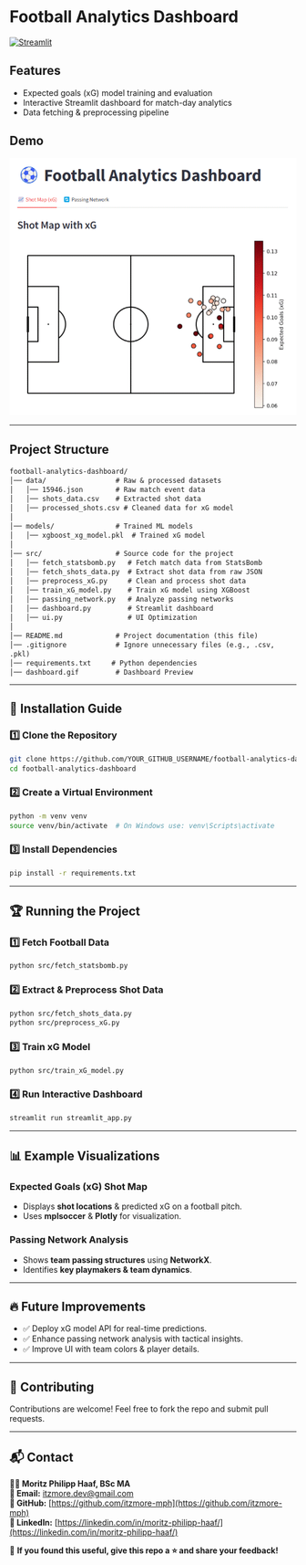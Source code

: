 # Football Analytics Dashboard

[![Streamlit](https://static.streamlit.io/badges/streamlit_badge_black_white.svg)](https://football-analytics-portfolio.streamlit.app/)

## Features

- Expected goals (xG) model training and evaluation  
- Interactive Streamlit dashboard for match-day analytics  
- Data fetching & preprocessing pipeline  

## Demo

![Dashboard GIF](./dashboard.gif)

---

## Project Structure

```plaintext
football-analytics-dashboard/
│── data/                 # Raw & processed datasets
│   │── 15946.json        # Raw match event data
│   │── shots_data.csv    # Extracted shot data
│   │── processed_shots.csv # Cleaned data for xG model
│
│── models/               # Trained ML models
│   │── xgboost_xg_model.pkl  # Trained xG model
│
│── src/                  # Source code for the project
│   │── fetch_statsbomb.py   # Fetch match data from StatsBomb
│   │── fetch_shots_data.py  # Extract shot data from raw JSON
│   │── preprocess_xG.py     # Clean and process shot data
│   │── train_xG_model.py    # Train xG model using XGBoost
│   │── passing_network.py   # Analyze passing networks
│   │── dashboard.py         # Streamlit dashboard
│   │── ui.py                # UI Optimization
│
│── README.md             # Project documentation (this file)
│── .gitignore            # Ignore unnecessary files (e.g., .csv, .pkl)
│── requirements.txt     # Python dependencies
│── dashboard.gif         # Dashboard Preview
```

---

## 🚀 Installation Guide

### 1️⃣ Clone the Repository

```bash
git clone https://github.com/YOUR_GITHUB_USERNAME/football-analytics-dashboard.git
cd football-analytics-dashboard
```

### 2️⃣ Create a Virtual Environment

```bash
python -m venv venv
source venv/bin/activate  # On Windows use: venv\Scripts\activate
```

### 3️⃣ Install Dependencies

```bash
pip install -r requirements.txt
```

---

## 🏆 Running the Project

### 1️⃣ Fetch Football Data

```bash
python src/fetch_statsbomb.py
```

### 2️⃣ Extract & Preprocess Shot Data

```bash
python src/fetch_shots_data.py
python src/preprocess_xG.py
```

### 3️⃣ Train xG Model

```bash
python src/train_xG_model.py
```

### 4️⃣ Run Interactive Dashboard

```bash
streamlit run streamlit_app.py
```

---

## 📊 Example Visualizations

### Expected Goals (xG) Shot Map

- Displays **shot locations** & predicted xG on a football pitch.
- Uses **mplsoccer** & **Plotly** for visualization.

### Passing Network Analysis

- Shows **team passing structures** using **NetworkX**.
- Identifies **key playmakers & team dynamics**.

---

## 🔥 Future Improvements

- ✅ Deploy xG model API for real-time predictions.
- ✅ Enhance passing network analysis with tactical insights.
- ✅ Improve UI with team colors & player details.

---

## 🤝 Contributing

Contributions are welcome! Feel free to fork the repo and submit pull requests.

---

## 📬 Contact

**👨‍💻 Moritz Philipp Haaf, BSc MA**  
**📩 Email:** [itzmore.dev@gmail.com](mailto:itzmore.dev@gmail.com)  
**🔗 GitHub:** [https://github.com/itzmore-mph](https://github.com/itzmore-mph)  
**🔗 LinkedIn:** [https://linkedin.com/in/moritz-philipp-haaf/](https://linkedin.com/in/moritz-philipp-haaf/)  

🚀 **If you found this useful, give this repo a ⭐ and share your feedback!**

